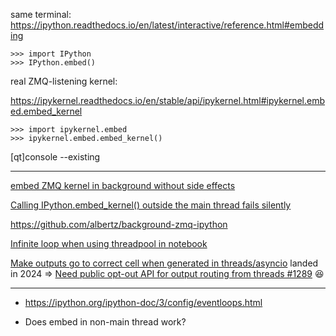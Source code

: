 same terminal:
https://ipython.readthedocs.io/en/latest/interactive/reference.html#embedding
```
>>> import IPython
>>> IPython.embed()
```
real ZMQ-listening kernel:

https://ipykernel.readthedocs.io/en/stable/api/ipykernel.html#ipykernel.embed.embed_kernel
```
>>> import ipykernel.embed
>>> ipykernel.embed.embed_kernel()
```
[qt]console --existing

----

[embed ZMQ kernel in background without side effects](https://github.com/ipython/ipython/issues/8097)

[Calling IPython.embed_kernel() outside the main thread fails silently](https://github.com/ipython/ipython/issues/4032)

https://github.com/albertz/background-zmq-ipython

[Infinite loop when using threadpool in notebook](https://github.com/ipython/ipykernel/issues/1269)

[Make outputs go to correct cell when generated in threads/asyncio](https://github.com/ipython/ipykernel/pull/1186)
landed in 2024 => [Need public opt-out API for output routing from threads #1289](https://github.com/ipython/ipykernel/issues/1289) 😆

----

- https://ipython.org/ipython-doc/3/config/eventloops.html

- Does embed in non-main thread work?
